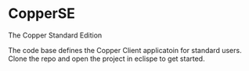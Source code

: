 # CopperSE
The Copper Standard Edition

The code base defines the Copper Client applicatoin for standard users. Clone the repo and open the project in eclispe to get started.
